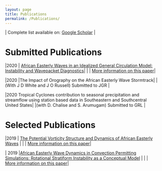 ```yaml
---
layout: page
title: Publications
permalink: /Publications/
---
```





| Complete list available on: [Google Scholar](https://scholar.google.com/citations?user=lKUHkYIAAAAJ&hl=en&oi=ao) |








Submitted Publications
========================


|2020 | [African Easterly Waves in an Idealized General Circulation Model: Instability and Wavepacket Diagnostics](https://wcd.copernicus.org/preprints/wcd-2020-47/)|
| | [More information on this paper](../papers/2020/09/22/WA.html)|

|2020 |The Impact of Orography on the African Easterly Wave Stormtrack|
|(With J D White and J O Russell)  Submitted to JGR |

|2020 Tropical Cyclones contribution to seasonal precipitation and streamflow using station based data in Southeastern and Southcentral United States|
|(with D. Chalise and S. Arumugam) Submitted to GRL |



Selected Publications
========================


|2019 | [The Potential Vorticity Structure and Dynamics of African Easterly Waves](https://journals.ametsoc.org/doi/10.1175/JAS-D-19-0019.1) |
| | [More information on this paper](../papers/2019/12/28/PV.html)|


| 2019 |[African Easterly Wave Dynamics in Convection Permitting Simulations: Rotational Stratiform Instability as a Conceptual Model](https://agupubs.onlinelibrary.wiley.com/doi/abs/10.1029/2019MS001706) |
| | [More information on this paper](../papers/2019/11/01/PU.html)|
